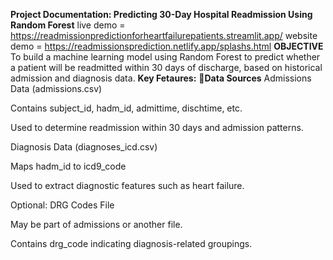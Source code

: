 **Project Documentation: Predicting 30-Day Hospital Readmission Using Random Forest**
live demo  = https://readmissionpredictionforheartfailurepatients.streamlit.app/
website demo  = https://readmissionsprediction.netlify.app/splashs.html
**OBJECTIVE**
To build a machine learning model using Random Forest to predict whether a patient will be readmitted within 30 days of discharge, based on historical admission and diagnosis data.
**Key Fetaures:**
**📁Data Sources**
Admissions Data (admissions.csv)

Contains subject_id, hadm_id, admittime, dischtime, etc.

Used to determine readmission within 30 days and admission patterns.

Diagnosis Data (diagnoses_icd.csv)

Maps hadm_id to icd9_code

Used to extract diagnostic features such as heart failure.

Optional: DRG Codes File

May be part of admissions or another file.

Contains drg_code indicating diagnosis-related groupings.
